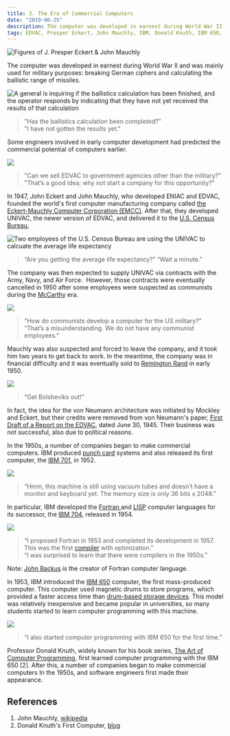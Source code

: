 ```yaml
---
title: 3. The Era of Commercial Computers
date: "2019-06-25"
description: The computer was developed in earnest during World War II and was mainly used for military purposes..
tags: EDVAC, Presper Eckert, John Mauchly, IBM, Donald Knuth, IBM 650, Fortran, John Backus, IBM 701, IBM 704, The Art of Computer Programming
---
```


![Figures of J. Presper Eckert & John Mauchly](images/image3.png "J. Presper Eckert & John Mauchly size:50%")

The computer was developed in earnest during World War II and was mainly used for military purposes: breaking German ciphers and calculating the ballistic range of missiles.

![A general is inquiring if the ballistics calculation has been finished, and the operator responds by indicating that they have not yet received the results of that calculation](images/image7.png)
> "Has the ballistics calculation been completed?" \
> "I have not gotten the results yet."

Some engineers involved in early computer development had predicted the commercial potential of computers earlier.

![](images/image9.png)
> "Can we sell EDVAC to government agencies other than the military?" \
> "That’s a good idea; why not start a company for this opportunity?"

In 1947, John Eckert and John Mauchly, who developed ENIAC and EDVAC, founded the world's first computer manufacturing company called [the Eckert-Mauchly Computer Corporation (EMCC)](https://en.wikipedia.org/wiki/Eckert%E2%80%93Mauchly_Computer_Corporation). After that, they developed UNIVAC, the newer version of EDVAC, and delivered it to the [U.S. Census Bureau](https://en.wikipedia.org/wiki/U.S._Census_Bureau),

![Two employees of the U.S. Census Bureau are using the UNIVAC to calcuate the average life expectancy](images/image8.png)
> “Are you getting the average life expectancy?”
> “Wait a minute.”

The company was then expected to supply UNIVAC via contracts with the Army, Navy, and Air Force.  However, those contracts were eventually cancelled in 1950 after some employees were suspected as communists during the [McCarthy](https://en.wikipedia.org/wiki/McCarthyism) era.

![](images/image1.png)
> “How do communists develop a computer for the US military?” \
> “That’s a misunderstanding. We do not have any communist employees."

Mauchly was also suspected and forced to leave the company, and it took him two years to get back to work. In the meantime, the company was in financial difficulty and it was eventually sold to [Remington Rand](https://en.wikipedia.org/wiki/Remington_Rand) in early 1950.

![](images/image4.png)
> “Get Bolsheviks out!”

In fact, the idea for the von Neumann architecture was initiated by Mockley and Eckert, but their credits were removed from von Neumann's paper, [First Draft of a Report on the EDVAC](https://en.wikipedia.org/wiki/First_Draft_of_a_Report_on_the_EDVAC), dated June 30, 1945. Their business was not successful, also due to political reasons.

In the 1950s, a number of companies began to make commercial computers. IBM produced [punch card](https://en.wikipedia.org/wiki/Punched_card%23IBM_punched_card_manufacturing) systems and also released its first computer, the [IBM 701](https://en.wikipedia.org/wiki/IBM_701), in 1952.

![](images/image6.png)
> “Hmm, this machine is still using vacuum tubes and doesn’t have a monitor and keyboard yet. The memory size is only 36 bits x 2048.”

In particular, IBM developed the [Fortran ](https://en.wikipedia.org/wiki/Fortran)and [LISP](https://en.wikipedia.org/wiki/Lisp_\(programming_language\)) computer languages for its successor, the [IBM 704](https://en.wikipedia.org/wiki/IBM_704), released in 1954.

![](images/image2.png)
> “I proposed Fortran in 1953 and completed its development in 1957. This was the first [compiler](https://en.wikipedia.org/wiki/Compiler) with optimization.” \
“I was surprised to learn that there were compilers in the 1950s.”

Note: [John Backus](https://en.wikipedia.org/wiki/John_Backus) is the creator of Fortran computer language.

In 1953, IBM introduced the [IBM 650](https://en.wikipedia.org/wiki/IBM_650) computer, the first mass-produced computer. This computer used magnetic drums to store programs, which provided a faster access time than [drum-based storage devices](https://en.wikipedia.org/wiki/Drum_memory). This model was relatively inexpensive and became popular in universities, so many students started to learn computer programming with this machine.

![](images/image5.png)
> “I also started computer programming with IBM 650 for the first time.”

Professor Donald Knuth, widely known for his book series, [The Art of Computer Programming](https://en.wikipedia.org/wiki/The_Art_of_Computer_Programming), first learned computer programming with the IBM 650 \[2]. After this, a number of companies began to make commercial computers In the 1950s, and software engineers first made their appearance.

## References

1. John Mauchly, [wikipedia](https://en.wikipedia.org/wiki/John_Mauchly)
2. Donald Knuth's First Computer, [blog](http://www.catonmat.net/blog/donald-knuths-first-computer)
